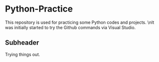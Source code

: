 # Python-Practice
This repository is used for practicing some Python codes and projects.
\nIt was initially started to try the Github commands via Visual Studio.

## Subheader
Trying things out.
